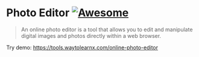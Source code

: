 # Photo Editor [![Awesome](https://cdn.rawgit.com/sindresorhus/awesome/d7305f38d29fed78fa85652e3a63e154dd8e8829/media/badge.svg)](https://github.com/sindresorhus/awesome)

>An online photo editor is a tool that allows you to edit and manipulate digital images and photos directly within a web browser.

Try demo: https://tools.waytolearnx.com/online-photo-editor
